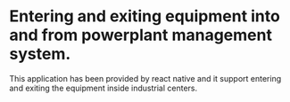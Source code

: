 # Entering and exiting equipment into and from powerplant management system.
This application has been provided by react native and it support entering and exiting the equipment inside industrial centers.
